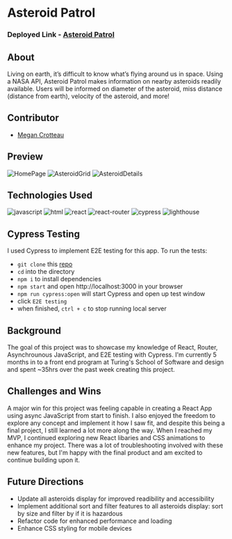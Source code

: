 # Asteroid Patrol
### Deployed Link - [Asteroid Patrol](https://asteroids-blond.vercel.app/)

## About
Living on earth, it’s difficult to know what’s flying around us in space. Using a NASA API, Asteroid Patrol makes information on nearby asteroids readily available. Users will be informed on diameter of the asteroid, miss distance (distance from earth), velocity of the asteroid, and more! 

## Contributor
- [Megan Crotteau](https://github.com/crotteau)

## Preview
![HomePage](https://github.com/crotteau/asteroids/assets/149750476/08731294-d3c4-41a3-8e1c-f2f405664cec)
![AsteroidGrid](https://github.com/crotteau/asteroids/assets/149750476/91c48fa8-44ff-49e4-ad45-62e922b6d47b)
![AsteroidDetails](https://github.com/crotteau/asteroids/assets/149750476/61b43a80-d500-450f-872a-ed4e16f30306)

## Technologies Used
<div>
  <img src='https://img.shields.io/badge/JavaScript-F7DF1E.svg?style=for-the-badge&logo=JavaScript&logoColor=black' alt='javascript'/>
  <img src='https://img.shields.io/badge/HTML5-E34F26.svg?style=for-the-badge&logo=HTML5&logoColor=white' alt='html'/>
  <img src='https://img.shields.io/badge/React-61DAFB.svg?style=for-the-badge&logo=React&logoColor=black' alt='react'/>
  <img src='https://img.shields.io/badge/React%20Router-CA4245.svg?style=for-the-badge&logo=React-Router&logoColor=white' alt='react-router'/>
  <img src='https://img.shields.io/badge/Cypress-69D3A7.svg?style=for-the-badge&logo=Cypress&logoColor=white' alt='cypress'/>
  <img src='https://img.shields.io/badge/Lighthouse-F44B21.svg?style=for-the-badge&logo=Lighthouse&logoColor=white' alt='lighthouse'/>
</div>

## Cypress Testing
I used Cypress to implement E2E testing for this app. To run the tests:
- `git clone` this [repo](https://github.com/crotteau/asteroids)
- `cd` into the directory
- `npm i` to install dependencies
- `npm start` and open http://localhost:3000 in your browser
- `npm run cypress:open` will start Cypress and open up test window
- click `E2E testing`
- when finished, `ctrl + c` to stop running local server
  
## Background
The goal of this project was to showcase my knowledge of React, Router, Asynchrounous JavaScript, and E2E testing with Cypress. I'm currently 5 months in to a front end program at Turing's School of Software and design and spent ~35hrs over the past week creating this project. 

## Challenges and Wins
A major win for this project was feeling capable in creating a React App using async JavaScript from start to finish. I also enjoyed the freedom to explore any concept and implement it how I saw fit, and despite this being a final project, I still learned a lot more along the way. When I reached my MVP, I continued exploring new React libaries and CSS animations to enhance my project. There was a lot of troubleshooting involved with these new features, but I'm happy with the final product and am excited to continue building upon it.

## Future Directions 
- Update all asteroids display for improved readibility and accessibility
- Implement additional sort and filter features to all asteroids display: sort by size and filter by if it is hazardous
- Refactor code for enhanced performance and loading 
- Enhance CSS styling for mobile devices
